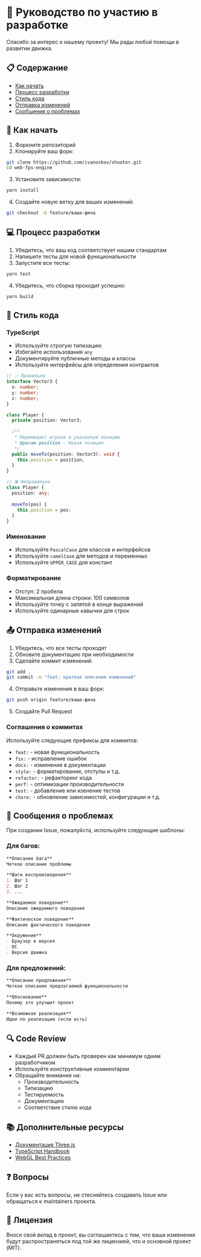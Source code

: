 # 🤝 Руководство по участию в разработке

Спасибо за интерес к нашему проекту! Мы рады любой помощи в развитии движка.

## 📋 Содержание

- [Как начать](#как-начать)
- [Процесс разработки](#процесс-разработки)
- [Стиль кода](#стиль-кода)
- [Отправка изменений](#отправка-изменений)
- [Сообщения о проблемах](#сообщения-о-проблемах)

## 🚀 Как начать

1. Форкните репозиторий
2. Клонируйте ваш форк:
```bash
git clone https://github.com/ivanoskov/shooter.git
cd web-fps-engine
```
3. Установите зависимости:
```bash
yarn install
```
4. Создайте новую ветку для ваших изменений:
```bash
git checkout -b feature/ваша-фича
```

## 💻 Процесс разработки

1. Убедитесь, что ваш код соответствует нашим стандартам
2. Напишите тесты для новой функциональности
3. Запустите все тесты:
```bash
yarn test
```
4. Убедитесь, что сборка проходит успешно:
```bash
yarn build
```

## 📝 Стиль кода

### TypeScript

- Используйте строгую типизацию
- Избегайте использования `any`
- Документируйте публичные методы и классы
- Используйте интерфейсы для определения контрактов

```typescript
// ✅ Правильно
interface Vector3 {
  x: number;
  y: number;
  z: number;
}

class Player {
  private position: Vector3;
  
  /**
   * Перемещает игрока в указанную позицию
   * @param position - Новая позиция
   */
  public moveTo(position: Vector3): void {
    this.position = position;
  }
}

// ❌ Неправильно
class Player {
  position: any;
  
  moveTo(pos) {
    this.position = pos;
  }
}
```

### Именование

- Используйте `PascalCase` для классов и интерфейсов
- Используйте `camelCase` для методов и переменных
- Используйте `UPPER_CASE` для констант

### Форматирование

- Отступ: 2 пробела
- Максимальная длина строки: 100 символов
- Используйте точку с запятой в конце выражений
- Используйте одинарные кавычки для строк

## 📤 Отправка изменений

1. Убедитесь, что все тесты проходят
2. Обновите документацию при необходимости
3. Сделайте коммит изменений:
```bash
git add .
git commit -m "feat: краткое описание изменений"
```
4. Отправьте изменения в ваш форк:
```bash
git push origin feature/ваша-фича
```
5. Создайте Pull Request

### Соглашения о коммитах

Используйте следующие префиксы для коммитов:

- `feat:` - новая функциональность
- `fix:` - исправление ошибок
- `docs:` - изменения в документации
- `style:` - форматирование, отступы и т.д.
- `refactor:` - рефакторинг кода
- `perf:` - оптимизации производительности
- `test:` - добавление или изенение тестов
- `chore:` - обновление зависимостей, конфигурации и т.д.

## 🐛 Сообщения о проблемах

При создании Issue, пожалуйста, используйте следующие шаблоны:

### Для багов:
```markdown
**Описание бага**
Четкое описание проблемы

**Шаги воспроизведения**
1. Шаг 1
2. Шаг 2
3. ...

**Ожидаемое поведение**
Описание ожидаемого поведения

**Фактическое поведение**
Описание фактического поведения

**Окружение**
- Браузер и версия
- ОС
- Версия движка
```

### Для предложений:
```markdown
**Описание предложения**
Четкое описание предлагаемой функциональности

**Обоснование**
Почему это улучшит проект

**Возможная реализация**
Идеи по реализации (если есть)
```

## 🔍 Code Review

- Каждый PR должен быть проверен как минимум одним разработчиком
- Используйте конструктивные комментарии
- Обращайте внимание на:
  - Производительность
  - Типизацию
  - Тестируемость
  - Документацию
  - Соответствие стилю кода

## 📚 Дополнительные ресурсы

- [Документация Three.js](https://threejs.org/docs/)
- [TypeScript Handbook](https://www.typescriptlang.org/docs/)
- [WebGL Best Practices](https://developer.mozilla.org/en-US/docs/Web/API/WebGL_API/Best_practices)

## ❓ Вопросы

Если у вас есть вопросы, не стесняйтесь создавать Issue или обращаться к maintainers проекта.

## 📄 Лицензия

Внося свой вклад в проект, вы соглашаетесь с тем, что ваши изменения будут распространяться под той же лицензией, что и основной проект (MIT). 